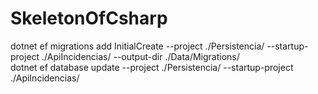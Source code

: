 # SkeletonOfCsharp
dotnet ef migrations add InitialCreate --project ./Persistencia/ --startup-project ./ApiIncidencias/ --output-dir ./Data/Migrations/  
dotnet ef database update --project ./Persistencia/ --startup-project ./ApiIncidencias/  
